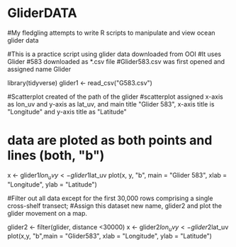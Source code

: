 # GliderDATA
#My fledgling attempts to write R scripts to manipulate and view ocean glider data

#This is a practice script using glider data downloaded from OOI
#It uses Glider #583 downloaded as *.csv file
#Glider583.csv was first opened and assigned name Glider

library(tidyverse)
glider1 <- read_csv("G583.csv")

#Scatterplot created of the path of the glider
#scatterplot assigned x-axis as lon_uv and y-axis as lat_uv, and main title "Glider 583", x-axis title is "Longitude" and y-axis title as "Latitude"
# data are ploted as both points and lines (both, "b")

x <- glider1$lon_uv
y <- glider1$lat_uv
plot(x, y, "b", main = "Glider 583", xlab = "Longitude", ylab = "Latitude")

#Filter out all data except for the first 30,000 rows comprising a single cross-shelf transect;
#Assign this dataset new name, glider2 and plot the glider movement on a map.

glider2 <- filter(glider, distance <30000)
x <- glider2$lon_uv
y <- glider2$lat_uv
plot(x,y, "b",main = "Glider583", xlab = "Longitude", ylab = "Latitude")

